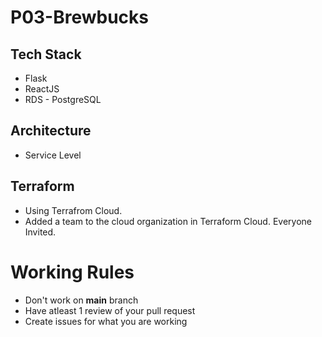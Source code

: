 # P03-Brewbucks

## Tech Stack
- Flask
- ReactJS
- RDS - PostgreSQL

## Architecture
- Service Level

## Terraform 
- Using Terrafrom Cloud.
- Added a team to the cloud organization in Terraform Cloud. Everyone Invited.

# Working Rules
- Don't work on **main** branch
- Have atleast 1 review of your pull request
- Create issues for what you are working
